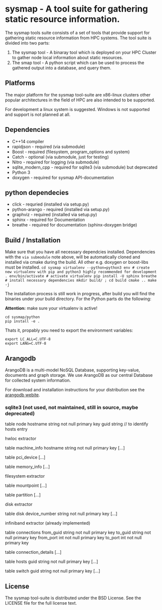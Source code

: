 # sysmap - A tool suite for gathering static resource information.

The sysmap tools suite consists of a set of tools that provide support for gathering static resource information
from HPC systems.
The tool suite is divided into two parts:
1. The sysmap tool - A binaray tool which is deployed on your HPC Cluster to gather node local information about static resources.
2. The smap tool - A python script which can be used to process the gathered output into a database, and query them.

## Platforms

The major platform for the sysmap tool-suite are x86-linux clusters other popular architectures in the field of
HPC are also intended to be supported.

For development a linux system is suggested. Windows is not supported and support is not planned at all.

## Dependencies

* C++14 compiler
* rapidjson - required (via submodule)
* Boost - required (filesystem, program_options and system)
* Catch - optional (via submodule, just for testing)
* Nitro - required for logging (via submodule)
* sqlite_modern_cpp - required for sqlite3 (via submodule) but deprecated
* Python 3
* doxygen - required for sysmap API-documentation

## python dependecies

* click - requried (installed via setup.py)
* python-arango - required (installed via setup.py)
* graphviz - required (installed via setup.py)
* sphinx - required for Documentation
* breathe - required for documentation (sphinx-doxygen bridge)

## Build / Installation

Make sure that you have all necessary dependcies installed. Dependencies with the `via submodule` note above,
will be automatically cloned and installed via cmake during the build. All other e.g. doxygen or boost-libs must be installed.
``
cd sysmap
virtualenv --python=python3 env # create new virtualenv with pip and python3 highly recommended for development
. env/bin/activate # activate virtualenv
pip install -U sphinx breathe # install necessary dependencies
mkdir build/ ; cd build
cmake ..
make -j
``

The installation process is still work in progress, after build you will find the binaries under your build directory.
For the Python parts do the following:

**Attention:** make sure your virtualenv is active!

```
cd sysmap/python
pip install -e .
```

Thats it, propably you need to export the environment variables:
```
export LC_ALL=C.UTF-8
export LANG=C.UTF-8
```

## Arangodb

ArangoDB is a multi-model NoSQL Database, supporting key-value, documents and graph storage.
We use ArangoDB as our central Database for collected system information.

For download and installation instructions for your distribution see the [arangodb webite](https://www.arangodb.com/download-major/).


### sqlite3 (not used, not maintained, still in source, maybe deprecated)

table node
    hostname string not null primary key
    guid string // to identify hosts entry


hwloc extractor

table machine_info
    hostname string not null primary key
    [...]

table pci_device
    [...]

table memory_info
    [...]


filesystem extractor

table mountpoint
    [...]

table partition
    [...]


disk extractor

table disk
    device_number string not null primary key
    [...]


infiniband extractor (already implemented)

table connections
    from_guid string not null primary key
    to_guid string not null primary key
    from_port int not null primary key
    to_port int not null primary key

table connection_details
    [...]

table hosts
    guid string not null primary key
    [...]

table switch
    guid string not null primary key
    [...]

## License

The sysmap tool-suite is distributed under the BSD License. See the LICENSE file for the full license text.
